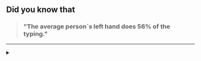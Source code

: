 ## Did you know that

<h3>
  <blockquote>
<!--START_SECTION:debris-->                                                                                                                                                                                                                                                                                                                                                                                          
"The average person`s left hand does 56% of the typing."
<!--END_SECTION:debris-->
  </blockquote>
</h3>

-----

<details>
  <summary></summary>

<img src="https://github-readme-stats.vercel.app/api?show_icons=true&hide=issues&username=ekickx"> <img src="https://github-readme-stats.vercel.app/api/top-langs/?layout=compact&username=ekickx">

</details>
